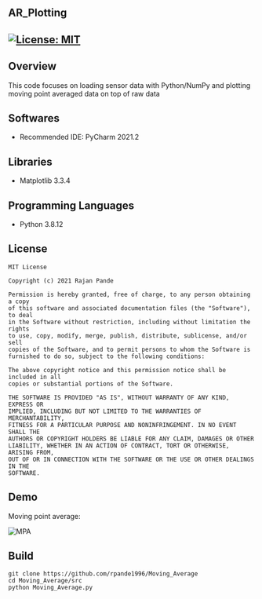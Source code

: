 ## AR_Plotting
[![License: MIT](https://img.shields.io/badge/License-MIT-green.svg)](https://opensource.org/licenses/MIT)
---

## Overview

This code focuses on loading sensor data with Python/NumPy and plotting moving point averaged data on top 
of raw data

## Softwares

* Recommended IDE: PyCharm 2021.2

## Libraries

* Matplotlib 3.3.4

## Programming Languages

* Python 3.8.12

## License 

```
MIT License

Copyright (c) 2021 Rajan Pande

Permission is hereby granted, free of charge, to any person obtaining a copy
of this software and associated documentation files (the "Software"), to deal
in the Software without restriction, including without limitation the rights
to use, copy, modify, merge, publish, distribute, sublicense, and/or sell
copies of the Software, and to permit persons to whom the Software is
furnished to do so, subject to the following conditions:

The above copyright notice and this permission notice shall be included in all
copies or substantial portions of the Software.

THE SOFTWARE IS PROVIDED "AS IS", WITHOUT WARRANTY OF ANY KIND, EXPRESS OR
IMPLIED, INCLUDING BUT NOT LIMITED TO THE WARRANTIES OF MERCHANTABILITY,
FITNESS FOR A PARTICULAR PURPOSE AND NONINFRINGEMENT. IN NO EVENT SHALL THE
AUTHORS OR COPYRIGHT HOLDERS BE LIABLE FOR ANY CLAIM, DAMAGES OR OTHER
LIABILITY, WHETHER IN AN ACTION OF CONTRACT, TORT OR OTHERWISE, ARISING FROM,
OUT OF OR IN CONNECTION WITH THE SOFTWARE OR THE USE OR OTHER DEALINGS IN THE 
SOFTWARE.
```

## Demo

Moving point average:

![MPA](https://github.com/rpande1996/Moving_Average/blob/main/media/output/merged.png)

## Build

```
git clone https://github.com/rpande1996/Moving_Average
cd Moving_Average/src
python Moving_Average.py
```
